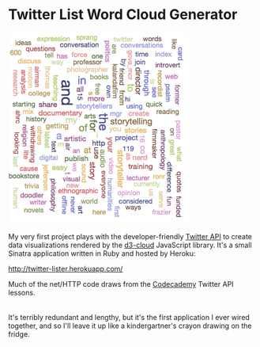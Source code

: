 Twitter List Word Cloud Generator
=================================

![alt tag](https://github.com/akuttruff/twitter_lister/blob/master/wordcloud.png)

My very first project plays with the developer-friendly [Twitter API](https://dev.twitter.com/docs) to create data visualizations rendered by the [d3-cloud](https://github.com/jasondavies/d3-cloud) JavaScript library. It's a small Sinatra application written in Ruby and hosted by Heroku: 

http://twitter-lister.herokuapp.com/

Much of the net/HTTP code draws from the [Codecademy](www.codecademy.com) Twitter API lessons. 

######

It's terribly redundant and lengthy, but it's the first application I ever wired together, and so I'll leave it up like a kindergartner's crayon drawing on the fridge. 
